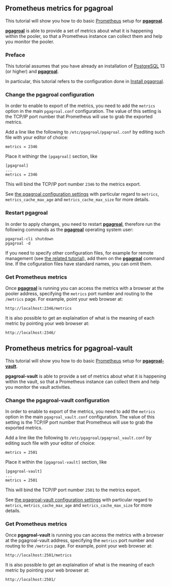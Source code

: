## Prometheus metrics for pgagroal

This tutorial will show you how to do basic  [Prometheus](https://prometheus.io/) setup  for [**pgagroal**](https://github.com/agroal/pgagroal).

[**pgagroal**](https://github.com/agroal/pgagroal) is able to provide a set of metrics about what it is happening within the pooler,
so that a Prometheus instance can collect them and help you monitor the pooler.

### Preface

This tutorial assumes that you have already an installation of [PostgreSQL](https://www.postgresql.org) 13 (or higher) and [**pgagroal**](https://github.com/agroal/pgagroal).

In particular, this tutorial refers to the configuration done in [Install pgagroal](https://github.com/agroal/pgagroal/blob/master/doc/tutorial/01_install.md).

### Change the pgagroal configuration

In order to enable to export of the metrics, you need to add the `metrics` option in the main `pgagroal.conf` configuration. The value of this setting is the TCP/IP port number that Prometheus will use to grab the exported metrics.

Add a line like the following to `/etc/pgagroal/pgagroal.conf` by editing such file with your editor of choice:

```
metrics = 2346
```

Place it withingr the `[pgagroal]` section, like

```
[pgagroal]
...
metrics = 2346
```

This will bind the TCP/IP port number `2346` to the metrics export.

See [the pgagroal configuration settings](https://github.com/agroal/pgagroal/blob/master/doc/CONFIGURATION.md#pgagroal) with particular regard to `metrics`, `metrics_cache_max_age` and `metrics_cache_max_size` for more details.

### Restart pgagroal

In order to apply changes, you need to restart [**pgagroal**](https://github.com/agroal/pgagroal), therefore run the following commands
as the [**pgagroal**](https://github.com/agroal/pgagroal) operating system user:

```
pgagroal-cli shutdown
pgagroal -d
```

If you need to specify other configuration files, for example for remote management (see [the related tutorial](https://github.com/agroal/pgagroal/blob/master/doc/tutorial/03_remote_management.md)), add them on the [**pgagroal**](https://github.com/agroal/pgagroal) command line.
If the cofiguration files have standard names, you can omit them.

### Get Prometheus metrics

Once [**pgagroal**](https://github.com/agroal/pgagroal) is running you can access the metrics with a browser at the pooler address, specifying the `metrics` port number and routing to the `/metrics` page. For example, point your web browser at:

```
http://localhost:2346/metrics
```

It is also possible to get an explaination of what is the meaning of each metric by pointing your web browser at:

```
http://localhost:2346/
```

## Prometheus metrics for pgagroal-vault

This tutorial will show you how to do basic  [Prometheus](https://prometheus.io/) setup  for [**pgagroal-vault**](https://github.com/agroal/pgagroal).

**pgagroal-vault** is able to provide a set of metrics about what it is happening within the vault, so that a Prometheus instance can collect them and help you monitor the vault activities.

### Change the pgagroal-vault configuration

In order to enable to export of the metrics, you need to add the `metrics` option in the main `pgagroal_vault.conf` configuration. The value of this setting is the TCP/IP port number that Prometheus will use to grab the exported metrics.

Add a line like the following to `/etc/pgagroal/pgagroal_vault.conf` by editing such file with your editor of choice:

```
metrics = 2501
```

Place it within the `[pgagroal-vault]` section, like

```
[pgagroal-vault]
...
metrics = 2501
```

This will bind the TCP/IP port number `2501` to the metrics export.

See [the pgagroal-vault configuration settings](https://github.com/agroal/pgagroal/blob/master/doc/VAULT.md#pgagroal-vault) with particular regard to `metrics`, `metrics_cache_max_age` and `metrics_cache_max_size` for more details.

### Get Prometheus metrics

Once **pgagroal-vault** is running you can access the metrics with a browser at the pgagroal-vault address, specifying the `metrics` port number and routing to the `/metrics` page. For example, point your web browser at:

```
http://localhost:2501/metrics
```

It is also possible to get an explaination of what is the meaning of each metric by pointing your web browser at:

```
http://localhost:2501/
```
